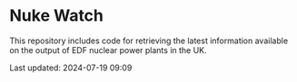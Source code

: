 # Nuke Watch

This repository includes code for retrieving the latest information available on the output of EDF nuclear power plants in the UK.

Last updated: 2024-07-19 09:09